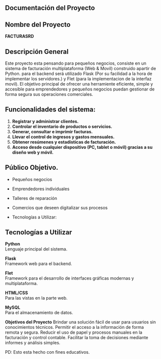 ## Documentación del Proyecto

## Nombre del Proyecto
**FACTURASRD**

## Descripción General
Este proyecto esta pensando para pequeños negocios, consiste en un sistema de facturación multiplataforma (Web & Movil) construido apartir de Python. para el backend será utilizado Flask (Por su facilidad a la hora de implementar los servidores.) y Flet (para la implementacion de la interfaz movil). El objetivo principal de ofrecer una herramiente eficiente, simple y accesible para emprendedores y pequeños negocios puedan gestionar de forma segura sus operaciones comerciales.


## Funcionalidades del sistema:

1. **Registrar y administrar clientes.**
2. **Controlar el inventario de productos o servicios.**
3. **Generar, consultar e imprimir facturas.**
4. **Llevar el control de ingresos y gastos mensuales.**
5. **Obtener resúmenes y estadísticas de facturación.**
6. **Acceso desde cualquier dispositivo (PC, tablet o móvil) gracias a su diseño web y móvil.**

## Público Objetivo. 
- Pequeños negocios
- Emprendedores individuales
- Talleres de reparación
- Comercios que deseen digitalizar sus procesos

- Tecnologías  a Utilizar:

##  Tecnologías a Utilizar

 **Python**  
  Lenguaje principal del sistema.

 **Flask**  
  Framework web para el backend.

 **Flet**  
  Framework para el desarrollo de interfaces gráficas modernas y multiplataforma.

 **HTML/CSS**  
  Para las vistas en la parte web.

 **MySQL**  
  Para el almacenamiento de datos.

 **Objetivos del Proyecto**
Brindar una solución fácil de usar para usuarios sin conocimientos técnicos.
Permitir el acceso a la información de forma remota y segura.
Reducir el uso de papel y procesos manuales en la facturación y control contable.
Facilitar la toma de decisiones mediante informes y análisis simples.

PD: Esto esta hecho con fines educativos.